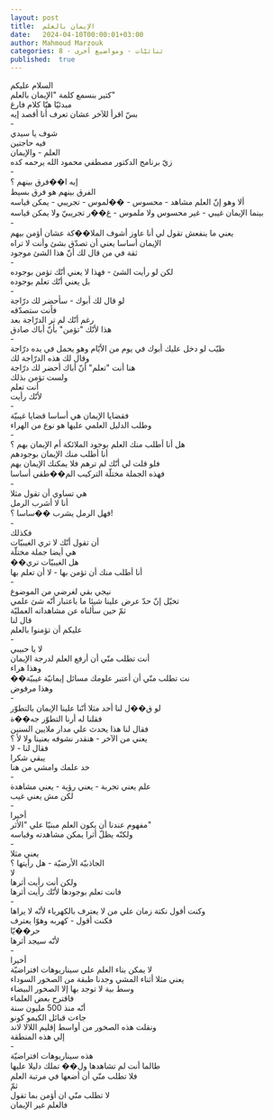 ```yaml
---
layout: post
title:  الإيمان بالعلم
date:   2024-04-10T00:00:01+03:00
author: Mahmoud Marzouk
categories: 8 - ثنائيّات - ومواضيع أخرى
published:  true
---
```

السلام عليكم\
كتير بنسمع كلمة \"الإيمان بالعلم\"\
مبدئيّا هيّا كلام فارغ\
بسّ اقرأ للآخر عشان تعرف أنا أقصد إيه\
-\
شوف يا سيدي\
فيه حاجتين\
العلم - والإيمان\
زيّ برنامج الدكتور مصطفي محمود الله يرحمه كده\
-\
إيه ا��فرق بينهم ؟\
الفرق بينهم هو فرق بسيط\
ألا وهو إنّ العلم مشاهد - محسوس - ��لموس - تجريبي - يمكن
قياسه\
بينما الإيمان غيبي - غير محسوس ولا ملموس - غ��ر تجريبيّ ولا يمكن
قياسه\
-\
يعني ما ينفعش تقول لي أنا عاوز أشوف الملا��كة عشان أؤمن
بيهم\
الإيمان أساسا يعني أن تصدّق بشئ وأنت لا تراه\
ثقة في من قال لك أنّ هذا الشئ موجود\
-\
لكن لو رأيت الشئ - فهذا لا يعني أنّك تؤمن بوجوده\
بل يعني أنّك تعلم بوجوده\
-\
لو قال لك أبوك - سأحضر لك درّاجة\
فأنت ستصدّقه\
رغم أنّك لم تر الدرّاجة بعد\
هذا لأنّك \"تؤمن\" بأنّ أباك صادق\
-\
طيّب لو دخل عليك أبوك في يوم من الأيّام وهو يحمل في يده
درّاجة\
وقال لك هذه الدرّاجة لك\
هنا أنت \"تعلم\" أنّ أباك أحضر لك درّاجة\
ولست تؤمن بذلك\
أنت تعلم\
لأنّك رأيت\
-\
فقضايا الإيمان هي أساسا قضايا غيبيّة\
وطلب الدليل العلمي عليها هو نوع من الهراء\
-\
هل أنا أطلب منك العلم بوجود الملائكة أم الإيمان بهم ؟\
أنا أطلب منك الإيمان بوجودهم\
فلو قلت لي أنّك لم ترهم فلا يمكنك الإيمان بهم\
فهذه الجملة مختلّة التركيب الم��طقي أساسا\
-\
هي تساوي أن تقول مثلا\
أنا لا أشرب الرمل\
فهل الرمل يشرب ��ساسا ؟!\
-\
فكذلك\
أن تقول أنّك لا تري الغيبيّات\
هي أيضا جملة مختلّة\
��هل الغيبيّات تري\
أنا أطلب منك أن تؤمن بها - لا أن تعلم بها\
-\
نيجي بقي لغرضي من الموضوع\
تخيّل إنّ حدّ عرض علينا شيئا ما باعتبار أنّه شئ علمي\
ثمّ حين سألناه عن مشاهداته العمليّة\
قال لنا\
عليكم أن تؤمنوا بالعلم\
-\
لا يا حبيبي\
أنت تطلب منّي أن أرفع العلم لدرجة الإيمان\
وهذا هراء\
��نت تطلب منّي أن أعتبر علومك مسائل إيمانيّة غيبيّة\
وهذا مرفوض\
-\
لو ق��ل لنا أحد مثلا أنّنا علينا الإيمان بالتطوّر\
فقلنا له أرنا التطوّر جه��ة\
فقال لنا هذا يحدث علي مدار ملايين السنين\
يعني من الآخر - هنقدر نشوفه بعنينا ولا لأ ؟\
فقال لنا - لا\
يبقي شكرا\
خد علمك وامشي من هنا\
-\
علم يعني تجربة - يعني رؤية - يعني مشاهدة\
لكن مش يعني غيب\
-\
أخيرا\
مفهوم عندنا أن يكون العلم مبنيّا علي \"الأثر\"\
ولكنّه يظلّ أثرا يمكن مشاهدته وقياسه\
-\
يعني مثلا\
الجاذبيّة الأرضيّة - هل رأيتها ؟\
لا\
ولكن أنت رأيت أثرها\
فانت تعلم بوجودها لأنّك رأيت أثرها\
-\
وكنت أقول نكتة زمان علي من لا يعترف بالكهرباء لأنّه لا
يراها\
فكنت أقول - كهربه وهوّا يعترف\
حر��يّا\
لأنّه سيجد أثرها\
-\
أخيرا\
لا يمكن بناء العلم علي سيناريوهات افتراضيّة\
يعني مثلا أثناء المشي وجدنا طبقة من الصخور السوداء\
وسط بية لا توجد بها إلا الصخور البيضاء\
فاقترح بعض العلماء\
أنّه منذ 500 مليون سنة\
جاءت قبائل الكيمو كونو\
ونقلت هذه الصخور من أواسط إقليم اللالا لاند\
إلي هذه المنطقة\
-\
هذه سيناريوهات افتراضيّة\
طالما أنت لم تشاهدها ول�� تملك دليلا عليها\
فلا تطلب منّي أن أضعها في مرتبة العلم\
ثمّ\
لا تطلب منّي ان أؤمن بما تقول\
فالعلم غير الإيمان
